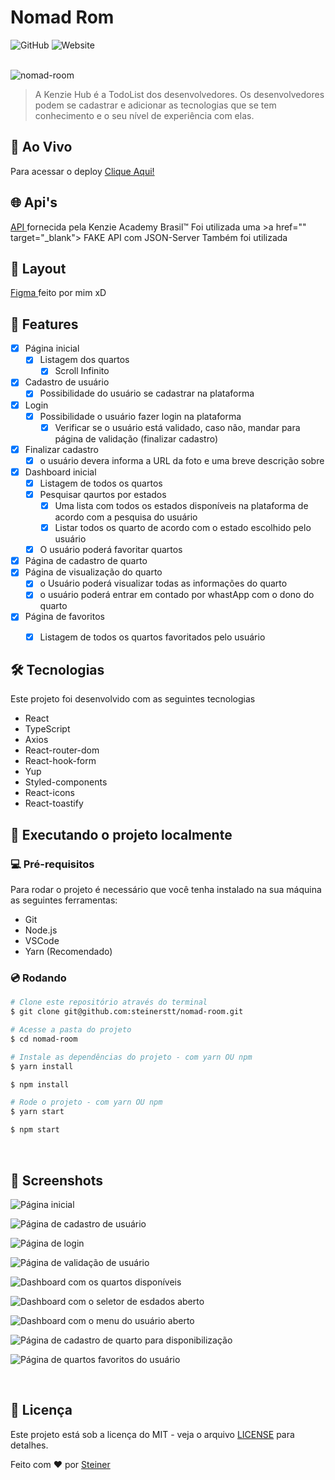 #  Nomad Rom

![GitHub](https://img.shields.io/github/license/steinerstt/nomad-room?style=for-the-badge)
![Website](https://img.shields.io/website?color=gree&label=Status&style=for-the-badge&up_message=finalizado&url=https://github.com/steinerstt/nomad-room)
<br><br>

![nomad-room](https://github.com/steinerstt/screenshots-projects/blob/main/nomad-room/nomad-room-gif.gif)
> A Kenzie Hub é a TodoList dos desenvolvedores. Os desenvolvedores podem se cadastrar e adicionar as tecnologias que se tem conhecimento e o seu nível de experiência com elas. 

## 🔰 Ao Vivo
Para acessar o deploy <a href="https://nomadroom.vercel.app/" target="_blank" > Clique Aqui! </a>

## 🌐 Api's
<a href="https://github.com/Kenzie-Academy-Brasil-Developers/kenziehub-api" target="_blank"> API </a> fornecida pela Kenzie Academy Brasil™
Foi utilizada uma >a href="" target="_blank"> FAKE API </a> com JSON-Server
Também foi utilizada 
 



## 🍒 Layout
<a href="https://www.figma.com/file/NctywDLvphWfTT8saxBJZV/NomadRoom?node-id=0%3A1&t=6g69dZ4a5adpOBCX-1" target="_blank" > Figma </a> feito por mim xD 


## 📌 Features
- [x] Página inicial
  - [x] Listagem dos quartos
    - [x] Scroll Infinito
- [x] Cadastro de usuário
  - [x] Possibilidade do usuário se cadastrar na plataforma
- [x] Login
  - [x] Possibilidade o usuário fazer login na plataforma
    - [x] Verificar se o usuário está validado, caso não, mandar para página de validação (finalizar cadastro)
- [x] Finalizar cadastro
  - [x] o usuário devera informa a URL da foto e uma breve descrição sobre
- [x] Dashboard inicial
  - [x] Listagem de todos os quartos
  - [x] Pesquisar qaurtos por estados
    - [x] Uma lista com todos os estados disponíveis na plataforma de acordo com a pesquisa do usuário
    - [x] Listar todos os quarto de acordo com o estado escolhido pelo usuário
  - [x] O usuário poderá favoritar quartos
- [x] Página de cadastro de quarto
- [x] Página de visualização do quarto
  - [x] o Usuário poderá visualizar todas as informações do quarto
  - [x] o usuário poderá entrar em contado por whastApp com o dono do quarto
- [x] Página de favoritos
  - [x] Listagem de todos os quartos favoritados pelo usuário
   
   
## 🛠️ Tecnologias
 Este projeto foi desenvolvido com as seguintes tecnologias
- React
- TypeScript
- Axios
- React-router-dom
- React-hook-form
- Yup
- Styled-components
- React-icons
- React-toastify

## 🚀 Executando o projeto localmente

### 💻 Pré-requisitos
Para rodar o projeto é necessário que você tenha instalado na sua máquina as seguintes ferramentas:
- Git
- Node.js
- VSCode
- Yarn (Recomendado)

### 💿 Rodando
```bash
# Clone este repositório através do terminal
$ git clone git@github.com:steinerstt/nomad-room.git

# Acesse a pasta do projeto
$ cd nomad-room

# Instale as dependências do projeto - com yarn OU npm
$ yarn install

$ npm install

# Rode o projeto - com yarn OU npm 
$ yarn start

$ npm start
```

<br>

## 📸 Screenshots

![Página inicial](https://github.com/steinerstt/screenshots-projects/blob/main/nomad-room/home.jpg)

![Página de cadastro de usuário](https://github.com/steinerstt/screenshots-projects/blob/main/nomad-room/register.jpg?raw=true)

![Página de login](https://github.com/steinerstt/screenshots-projects/blob/main/nomad-room/login.jpg?raw=true)

![Página de validação de usuário](https://github.com/steinerstt/screenshots-projects/blob/main/nomad-room/validation-user.jpg)

![Dashboard com os quartos disponíveis](https://github.com/steinerstt/screenshots-projects/blob/main/nomad-room/dashboard.jpg?raw=true)

![Dashboard com o seletor de esdados aberto](https://github.com/steinerstt/screenshots-projects/blob/main/nomad-room/dashboard-search-open.jpg?raw=true)

![Dashboard com o menu do usuário aberto](https://github.com/steinerstt/screenshots-projects/blob/main/nomad-room/dashboard-user-menu-open.jpg?raw=true)

![Página de cadastro de quarto para disponibilização](https://github.com/steinerstt/screenshots-projects/blob/main/nomad-room/add-room.jpg?raw=true)

![Página de quartos favoritos do usuário](https://github.com/steinerstt/screenshots-projects/blob/main/nomad-room/favorites-rooms.jpg?raw=true)

<br>

## 📄 Licença
Este projeto está sob a licença do MIT - veja o arquivo [LICENSE](https://github.com/steinerstt/nomad-room/blob/main/LICENSE) para detalhes.

Feito com ❤ por [Steiner](https://github.com/steinerstt)
